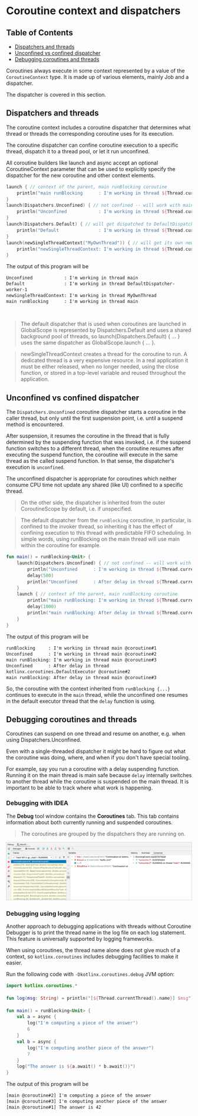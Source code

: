 # Coroutine context and dispatchers

## Table of Contents
* [Dispatchers and threads](#dispatchers-and-threads)
* [Unconfined vs confined dispatcher](#unconfined-vs-confined-dispatcher)
* [Debugging coroutines and threads](#debugging-coroutines-and-threads)

Coroutines always execute in some context represented by a value of the `CoroutineContext` type.
It is made up of various elements, mainly Job and a dispatcher.

The dispatcher is covered in this section.

## Dispatchers and threads

The coroutine context includes a coroutine dispatcher that determines what thread or threads 
the corresponding coroutine uses for its execution.

The coroutine dispatcher can confine coroutine execution to a specific thread, dispatch it to 
a thread pool, or let it run unconfined.

All coroutine builders like launch and async accept an optional CoroutineContext parameter 
that can be used to explicitly specify the dispatcher for the new coroutine and other context 
elements.

```kotlin
launch { // context of the parent, main runBlocking coroutine
    println("main runBlocking      : I'm working in thread ${Thread.currentThread().name}")
}
launch(Dispatchers.Unconfined) { // not confined -- will work with main thread
    println("Unconfined            : I'm working in thread ${Thread.currentThread().name}")
}
launch(Dispatchers.Default) { // will get dispatched to DefaultDispatcher 
    println("Default               : I'm working in thread ${Thread.currentThread().name}")
}
launch(newSingleThreadContext("MyOwnThread")) { // will get its own new thread
    println("newSingleThreadContext: I'm working in thread ${Thread.currentThread().name}")
}
```
The output of this program will be
```
Unconfined            : I'm working in thread main
Default               : I'm working in thread DefaultDispatcher-worker-1
newSingleThreadContext: I'm working in thread MyOwnThread
main runBlocking      : I'm working in thread main
```
<br />

> The default dispatcher that is used when coroutines are launched in GlobalScope is 
> represented by Dispatchers.Default and uses a shared background pool of threads, so 
> launch(Dispatchers.Default) { ... } uses the same dispatcher as GlobalScope.launch { ... }.

> newSingleThreadContext creates a thread for the coroutine to run. A dedicated thread is a 
> very expensive resource. In a real application it must be either released, when no longer 
> needed, using the close function, or stored in a top-level variable and reused throughout 
> the application.

## Unconfined vs confined dispatcher

The `Dispatchers.Unconfined` coroutine dispatcher starts a coroutine in the caller thread, but
only until the first suspension point, i.e. until a suspend method is encountered. 

After suspension, it resumes the coroutine in the thread that is fully determined by the suspending 
function that was invoked, i.e. if the suspend function switches to a different thread, when the 
coroutine resumes after executing the suspend function, the coroutine will execute in the same thread
as the called suspend function. In that sense, the dispatcher's execution is `unconfined`.

The unconfined dispatcher is appropriate for coroutines which neither consume CPU time not update
any shared (like UI) confined to a specific thread.

> On the other side, the dispatcher is inherited from the outer CoroutineScope by default, i.e. if 
> unspecified. 

> The default dispatcher from the `runBlocking` coroutine, in particular, is confined to the invoker
> thread, so inheriting it has the effect of confining execution to this thread with predictable FIFO
> scheduling. In simple words, using runBlocking on the main thread will use main within the coroutine
> for example.

```kotlin
fun main() = runBlocking<Unit> {
    launch(Dispatchers.Unconfined) { // not confined -- will work with main thread
        println("Unconfined      : I'm working in thread ${Thread.currentThread().name}")
        delay(500)
        println("Unconfined      : After delay in thread ${Thread.currentThread().name}")
    }
    launch { // context of the parent, main runBlocking coroutine
        println("main runBlocking: I'm working in thread ${Thread.currentThread().name}")
        delay(1000)
        println("main runBlocking: After delay in thread ${Thread.currentThread().name}")
    }    
}
```
The output of this program will be
```
runBlocking     : I'm working in thread main @coroutine#1
Unconfined      : I'm working in thread main @coroutine#2
main runBlocking: I'm working in thread main @coroutine#3
Unconfined      : After delay in thread kotlinx.coroutines.DefaultExecutor @coroutine#2
main runBlocking: After delay in thread main @coroutine#3
```

So, the coroutine with the context inherited from `runBlocking {...}` continues to execute in the
`main` thread, while the unconfined one resumes in the default executor thread that the `delay` 
function is using.

## Debugging coroutines and threads

Coroutines can suspend on one thread and resume on another, e.g. when using Dispatchers.Unconfined.

Even with a single-threaded dispatcher it might be hard to figure out what the coroutine was doing,
where, and when if you don't have special tooling.

For example, say you run a coroutine with a delay suspending function. Running it on the main thread
is main safe because `delay` internally switches to another thread while the coroutine is suspended
on the main thread. It is important to be able to track where what work is happening.

### Debugging with IDEA

The **Debug** tool window contains the **Coroutines** tab. This tab contains information about both 
currently running and suspended coroutines. 
> The coroutines are grouped by the dispatchers they are running on.

![img.png](img.png)

### Debugging using logging

Another approach to debugging applications with threads without Coroutine Debugger is to print the 
thread name in the log file on each log statement. This feature is universally supported by logging
frameworks. 

When using coroutines, the thread name alone does not give much of a context, so `kotlinx.coroutines`
includes debugging facilities to make it easier.

Run the following code with `-Dkotlinx.coroutines.debug` JVM option:
```kotlin
import kotlinx.coroutines.*

fun log(msg: String) = println("[${Thread.currentThread().name}] $msg")

fun main() = runBlocking<Unit> {
    val a = async {
        log("I'm computing a piece of the answer")
        6
    }
    val b = async {
        log("I'm computing another piece of the answer")
        7
    }
    log("The answer is ${a.await() * b.await()}")    
}
```
The output of this program will be
```
[main @coroutine#2] I'm computing a piece of the answer
[main @coroutine#3] I'm computing another piece of the answer
[main @coroutine#1] The answer is 42
```
